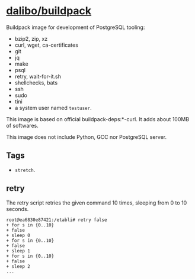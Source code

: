 # [dalibo/buildpack](https://hub.docker.com/r/dalibo/buildpack)

Buildpack image for development of PostgreSQL tooling:

- bzip2, zip, xz
- curl, wget, ca-certificates
- git
- jq
- make
- psql
- retry, wait-for-it.sh
- shellchecks, bats
- ssh
- sudo
- tini
- a system user named `testuser`.

This image is based on official buildpack-deps:*-curl. It adds about 100MB of
softwares.

This image does not include Python, GCC nor PostgreSQL server.


## Tags

- `stretch`.


## retry

The retry script retries the given command 10 times, sleeping from 0 to 10
seconds.

``` console
root@ea6830e87421:/etabli# retry false
+ for s in {0..10}
+ false
+ sleep 0
+ for s in {0..10}
+ false
+ sleep 1
+ for s in {0..10}
+ false
+ sleep 2
...
```
